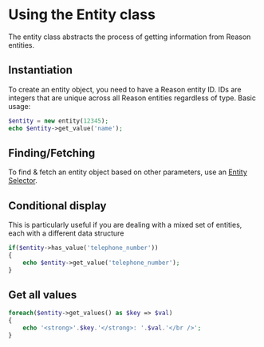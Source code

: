 # Using the Entity class

The entity class abstracts the process of getting information from Reason entities.

## Instantiation

To create an entity object, you need to have a Reason entity ID. IDs are integers that are unique across all Reason entities regardless of type. Basic usage:

```php
$entity = new entity(12345);
echo $entity->get_value('name');
```

## Finding/Fetching

To find & fetch an entity object based on other parameters, use an [Entity Selector](entity_selector.md).

## Conditional display

This is particularly useful if you are dealing with a mixed set of entities, each with a different data structure

```php
if($entity->has_value('telephone_number'))
{
	echo $entity->get_value('telephone_number');
}
```

## Get all values

```php
foreach($entity->get_values() as $key => $val)
{
	echo '<strong>'.$key.'</strong>: '.$val.'</br />';
}
```

## Get a "prettied-up" HTML representation of the entity

Some types provide a "pretty" HTML representation, like a combined thumbnail and name for images.

```php
echo $entity->get_display_name();
```

## Get related entities

You can use the entity class to fetch other entities related to the current one.

```php
echo '<h3>Pages with this image:</h3>';
foreach($e->get_right_relationship( 'page_to_image' ) as $page)
{
	echo $page->get_display_name().'<br />';
}
echo '<h3>This image\'s categories:</h3>';
foreach($e->get_left_relationship( 'image_to_category' ) as $category)
{
	echo $category->get_display_name().'<br />';
}
```

To fetch presorted/filtered related entities, use the [Entity Selector class](entity_selector.md)

## Set a value for later use

The entity can be a key-value bundle with the `set_value()` method. Set a computed value on an entity using `set_value()` and this will be accessible by other code that interacts with the same object.

```php
$image = new entity(12345);
$image->set_value('url', reason_get_image_url($image));
$image->set_value('alt', reason_htmlspecialchars(strip_tags($image->get_value('description'));

render_image($image);

function render_image($image)
{
	if($image->has_value('url') && $image->has_value('alt'))
		echo '<img src="'.$image->get_value('url').'"  alt="'.$image->get_value('alt').'" />';
	else
		echo 'Unable to render an image without a URL or alt text';
}
```
